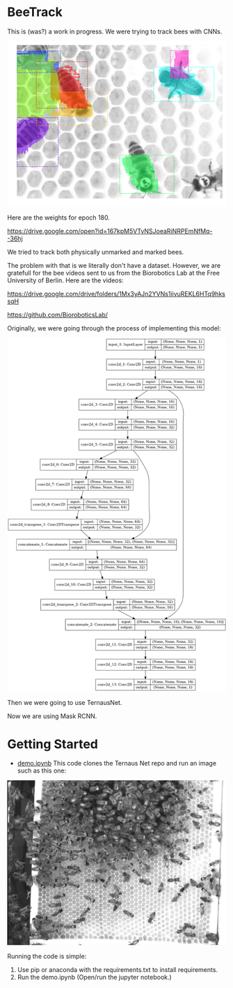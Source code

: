 # BeeTrack
This is (was?) a work in progress. We were trying to track bees with CNNs.

![alt image](bee_train180.png)

Here are the weights for epoch 180.

https://drive.google.com/open?id=167kpM5VTyNSJoeaRiNRPEmNfMq--36hj

We tried to track both physically unmarked and marked bees.

The problem with that is we literally don't have a dataset. However, we are gratefull for the bee videos sent to us from the Biorobotics Lab at the Free University of Berlin. Here are the videos:

https://drive.google.com/drive/folders/1Mx3yAJn2YVNs1iivuREKL6HTq9hkssqH

https://github.com/BioroboticsLab/

Originally, we were going through the process of implementing this model:

![alt image](model_plot.png)


Then we were going to use TernausNet.

Now we are using Mask RCNN.

# Getting Started
* [demo.ipynb](demo.ipynb) This code clones the Ternaus Net repo and run an image such as this one:

![alt image](the_smaller_image.png)

Running the code is simple:
1) Use pip or anaconda with the requirements.txt to install requirements.
2) Run the demo.ipynb
(Open/run the jupyter notebook.)
